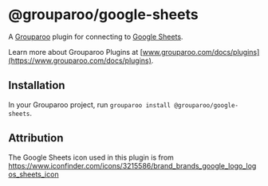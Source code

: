 # @grouparoo/google-sheets

A [Grouparoo](https://www.grouparoo.com) plugin for connecting to [Google Sheets](https://www.google.com/sheets/about/).

Learn more about Grouparoo Plugins at [www.grouparoo.com/docs/plugins](https://www.grouparoo.com/docs/plugins).

## Installation

In your Grouparoo project, run `grouparoo install @grouparoo/google-sheets`.

## Attribution

The Google Sheets icon used in this plugin is from https://www.iconfinder.com/icons/3215586/brand_brands_google_logo_logos_sheets_icon
